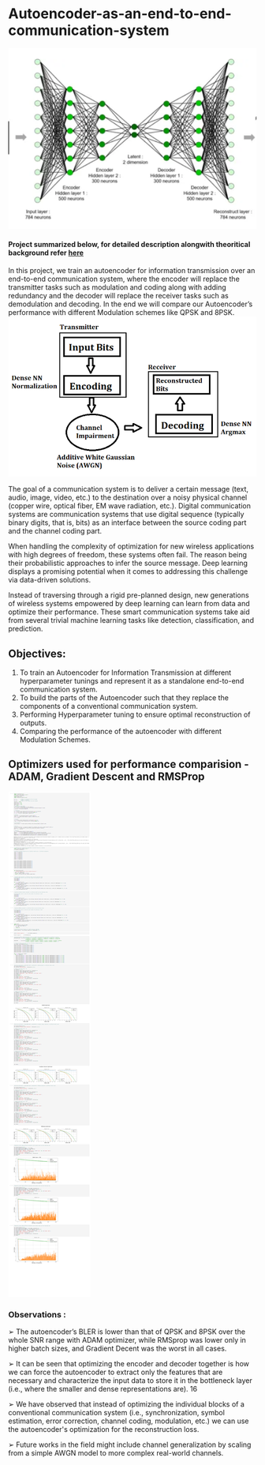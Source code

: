 # Autoencoder-as-an-end-to-end-communication-system
![](images/autoencoder.png)
#### Project summarized below, for detailed description alongwith theoritical background refer [here](autoencoder_project_description.pdf)
In this project, we train an autoencoder for information transmission over an end-to-end communication system, where the encoder will  replace the transmitter tasks such as modulation and coding along with adding redundancy and  the decoder will replace the receiver tasks such as demodulation and decoding. In the end we will compare our Autoencoder’s performance with different Modulation schemes like QPSK and 8PSK.
![](images/autoencoder_design.png)

The goal of a communication system is to deliver a certain message (text, audio, image, 
video, etc.) to the destination over a noisy physical channel (copper wire, optical fiber, EM wave 
radiation, etc.). Digital communication systems are communication systems that use digital 
sequence (typically binary digits, that is, bits) as an interface between the source coding part 
and the channel coding part. 

When handling the complexity of optimization for new wireless applications with high 
degrees of freedom, these systems often fail. The reason being their probabilistic approaches to 
infer the source message. Deep learning displays a promising potential when it comes to 
addressing this challenge via data-driven solutions. 

Instead of traversing through a rigid pre-planned design, new generations of wireless 
systems empowered by deep learning can learn from data and optimize their performance. 
These smart communication systems take aid from several trivial machine learning tasks like 
detection, classification, and prediction.

## Objectives: 

1. To train an Autoencoder for Information Transmission at different hyperparameter tunings 
and represent it as a standalone end-to-end communication system.
2. To build the parts of the Autoencoder such that they replace the components of a
conventional communication system.
3. Performing Hyperparameter tuning to ensure optimal reconstruction of outputs.
4. Comparing the performance of the autoencoder with different Modulation Schemes.

## Optimizers used for performance comparision - ADAM, Gradient Descent and RMSProp
![](images/adam.png)


### Observations :

➢ The autoencoder’s BLER is lower than that of QPSK and 8PSK over the whole SNR range
with ADAM optimizer, while RMSprop was lower only in higher batch sizes, and 
Gradient Decent was the worst in all cases.

➢ It can be seen that optimizing the encoder and decoder together is how we can force 
the autoencoder to extract only the features that are necessary and characterize the 
input data to store it in the bottleneck layer (i.e., where the smaller and dense 
representations are).
16

➢ We have observed that instead of optimizing the individual blocks of a conventional 
communication system (i.e., synchronization, symbol estimation, error correction, 
channel coding, modulation, etc.) we can use the autoencoder's optimization for the 
reconstruction loss.

➢ Future works in the field might include channel generalization by scaling from a simple 
AWGN model to more complex real-world channels.

